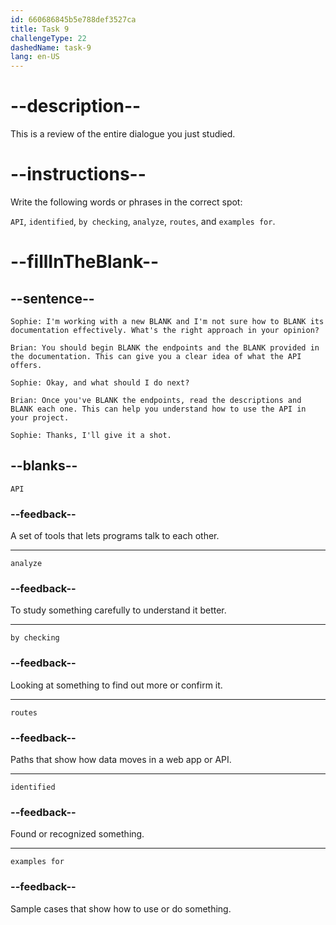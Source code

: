 ```yaml
---
id: 660686845b5e788def3527ca
title: Task 9
challengeType: 22
dashedName: task-9
lang: en-US
---
```


<!-- REVIEW -->

# --description--

This is a review of the entire dialogue you just studied.

# --instructions--

Write the following words or phrases in the correct spot:

`API`, `identified`, `by checking`, `analyze`, `routes`, and `examples for`.

# --fillInTheBlank--

## --sentence--

`Sophie: I'm working with a new BLANK and I'm not sure how to BLANK its documentation effectively. What's the right approach in your opinion?`

`Brian: You should begin BLANK the endpoints and the BLANK provided in the documentation. This can give you a clear idea of what the API offers.`

`Sophie: Okay, and what should I do next?`

`Brian: Once you've BLANK the endpoints, read the descriptions and BLANK each one. This can help you understand how to use the API in your project.`

`Sophie: Thanks, I'll give it a shot.`

## --blanks--

`API`

### --feedback--

A set of tools that lets programs talk to each other.

---

`analyze`

### --feedback--

To study something carefully to understand it better.

---

`by checking`

### --feedback--

Looking at something to find out more or confirm it.

---

`routes`

### --feedback--

Paths that show how data moves in a web app or API.

---

`identified`

### --feedback--

Found or recognized something.

---

`examples for`

### --feedback--

Sample cases that show how to use or do something.
